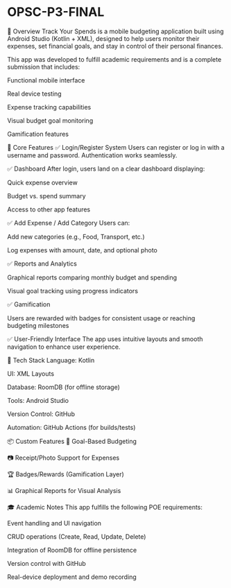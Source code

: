 # OPSC-P3-FINAL

🧾 Overview
Track Your Spends is a mobile budgeting application built using Android Studio (Kotlin + XML), designed to help users monitor their expenses, set financial goals, and stay in control of their personal finances.

This app was developed to fulfill academic requirements and is a complete submission that includes:

Functional mobile interface

Real device testing

Expense tracking capabilities

Visual budget goal monitoring

Gamification features

🧩 Core Features
✅ Login/Register System
Users can register or log in with a username and password. Authentication works seamlessly.

✅ Dashboard
After login, users land on a clear dashboard displaying:

Quick expense overview

Budget vs. spend summary

Access to other app features

✅ Add Expense / Add Category
Users can:

Add new categories (e.g., Food, Transport, etc.)

Log expenses with amount, date, and optional photo

✅ Reports and Analytics

Graphical reports comparing monthly budget and spending

Visual goal tracking using progress indicators

✅ Gamification

Users are rewarded with badges for consistent usage or reaching budgeting milestones

✅ User-Friendly Interface
The app uses intuitive layouts and smooth navigation to enhance user experience.

🧱 Tech Stack
Language: Kotlin

UI: XML Layouts

Database: RoomDB (for offline storage)

Tools: Android Studio

Version Control: GitHub

Automation: GitHub Actions (for builds/tests)

📦 Custom Features
🎯 Goal-Based Budgeting

📷 Receipt/Photo Support for Expenses

🏆 Badges/Rewards (Gamification Layer)

📊 Graphical Reports for Visual Analysis

🎓 Academic Notes
This app fulfills the following POE requirements:

Event handling and UI navigation

CRUD operations (Create, Read, Update, Delete)

Integration of RoomDB for offline persistence

Version control with GitHub

Real-device deployment and demo recording

